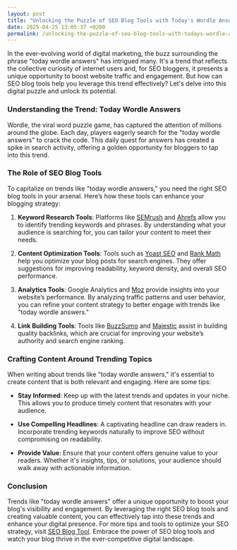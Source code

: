 ```yaml
---
layout: post
title: "Unlocking the Puzzle of SEO Blog Tools with Today's Wordle Answers"
date: 2025-04-25 13:05:37 +0200
permalink: /unlocking-the-puzzle-of-seo-blog-tools-with-todays-wordle-answers/
---
```



In the ever-evolving world of digital marketing, the buzz surrounding the phrase "today wordle answers" has intrigued many. It's a trend that reflects the collective curiosity of internet users and, for SEO bloggers, it presents a unique opportunity to boost website traffic and engagement. But how can SEO blog tools help you leverage this trend effectively? Let's delve into this digital puzzle and unlock its potential.

### Understanding the Trend: Today Wordle Answers

Wordle, the viral word puzzle game, has captured the attention of millions around the globe. Each day, players eagerly search for the "today wordle answers" to crack the code. This daily quest for answers has created a spike in search activity, offering a golden opportunity for bloggers to tap into this trend.

### The Role of SEO Blog Tools

To capitalize on trends like "today wordle answers," you need the right SEO blog tools in your arsenal. Here’s how these tools can enhance your blogging strategy:

1. **Keyword Research Tools**: Platforms like [SEMrush](https://www.semrush.com/) and [Ahrefs](https://ahrefs.com/) allow you to identify trending keywords and phrases. By understanding what your audience is searching for, you can tailor your content to meet their needs.

2. **Content Optimization Tools**: Tools such as [Yoast SEO](https://yoast.com/wordpress/plugins/seo/) and [Rank Math](https://rankmath.com/) help you optimize your blog posts for search engines. They offer suggestions for improving readability, keyword density, and overall SEO performance.

3. **Analytics Tools**: Google Analytics and [Moz](https://moz.com/) provide insights into your website’s performance. By analyzing traffic patterns and user behavior, you can refine your content strategy to better engage with trends like "today wordle answers."

4. **Link Building Tools**: Tools like [BuzzSumo](https://buzzsumo.com/) and [Majestic](https://majestic.com/) assist in building quality backlinks, which are crucial for improving your website’s authority and search engine ranking.

### Crafting Content Around Trending Topics

When writing about trends like "today wordle answers," it's essential to create content that is both relevant and engaging. Here are some tips:

- **Stay Informed**: Keep up with the latest trends and updates in your niche. This allows you to produce timely content that resonates with your audience.
  
- **Use Compelling Headlines**: A captivating headline can draw readers in. Incorporate trending keywords naturally to improve SEO without compromising on readability.

- **Provide Value**: Ensure that your content offers genuine value to your readers. Whether it's insights, tips, or solutions, your audience should walk away with actionable information.

### Conclusion

Trends like "today wordle answers" offer a unique opportunity to boost your blog's visibility and engagement. By leveraging the right SEO blog tools and creating valuable content, you can effectively tap into these trends and enhance your digital presence. For more tips and tools to optimize your SEO strategy, visit [SEO Blog Tool](https://seoblogtool.com/). Embrace the power of SEO blog tools and watch your blog thrive in the ever-competitive digital landscape.